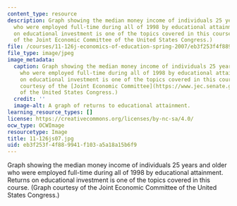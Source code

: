 ```yaml
---
content_type: resource
description: Graph showing the median money income of individuals 25 years and older
  who were employed full-time during all of 1998 by educational attainment. Returns
  on educational investment is one of the topics covered in this course. (Graph courtesy
  of the Joint Economic Committee of the United States Congress.)
file: /courses/11-126j-economics-of-education-spring-2007/eb3f253f4f889941f103a5a18a15b6f9_11-126js07.jpg
file_type: image/jpeg
image_metadata:
  caption: Graph showing the median money income of individuals 25 years and older
    who were employed full-time during all of 1998 by educational attainment. Returns
    on educational investment is one of the topics covered in this course. (Graph
    courtesy of the [Joint Economic Committee](https://www.jec.senate.gov/public/)
    of the United States Congress.)
  credit: ''
  image-alt: A graph of returns to educational attainment.
learning_resource_types: []
license: https://creativecommons.org/licenses/by-nc-sa/4.0/
ocw_type: OCWImage
resourcetype: Image
title: 11-126js07.jpg
uid: eb3f253f-4f88-9941-f103-a5a18a15b6f9
---
```

Graph showing the median money income of individuals 25 years and older who were employed full-time during all of 1998 by educational attainment. Returns on educational investment is one of the topics covered in this course. (Graph courtesy of the Joint Economic Committee of the United States Congress.)